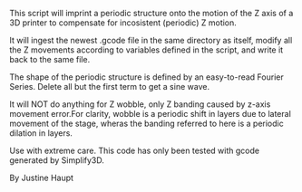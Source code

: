 This script will imprint a periodic structure onto the motion of the Z axis of a 3D printer to compensate for incosistent (periodic) Z motion.

It will ingest the newest .gcode file in the same directory as itself, modify all the Z movements according to variables defined in the script, and write it back to the same file.

The shape of the periodic structure is defined by an easy-to-read Fourier Series. Delete all but the first term to get a sine wave.

It will NOT do anything for Z wobble, only Z banding caused by z-axis movement error.For clarity, wobble is a periodic shift in layers due to lateral movement of the stage, wheras the banding referred to here is a periodic dilation in layers.

Use with extreme care. This code has only been tested with gcode generated by Simplify3D.

By Justine Haupt
